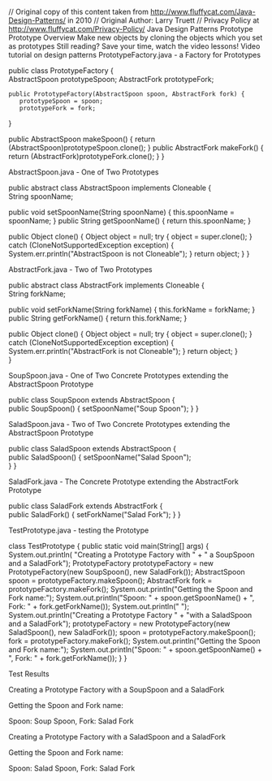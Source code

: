 // Original copy of this content taken from http://www.fluffycat.com/Java-Design-Patterns/ in 2010
// Original Author: Larry Truett
// Privacy Policy at http://www.fluffycat.com/Privacy-Policy/
Java Design Patterns Prototype
Prototype Overview
Make new objects by cloning the objects which you set as prototypes
Still reading? Save your time, watch the video lessons!
Video tutorial on design patterns
PrototypeFactory.java - a Factory for Prototypes

public class PrototypeFactory {  
    AbstractSpoon prototypeSpoon;
    AbstractFork prototypeFork;
    
    public PrototypeFactory(AbstractSpoon spoon, AbstractFork fork) {
       prototypeSpoon = spoon;
       prototypeFork = fork;
   }
    
   public AbstractSpoon makeSpoon() {
       return (AbstractSpoon)prototypeSpoon.clone();
   }
   public AbstractFork makeFork() {
       return (AbstractFork)prototypeFork.clone();
   }
}

AbstractSpoon.java - One of Two Prototypes

public abstract class AbstractSpoon implements Cloneable {  
   String spoonName; 
    
   public void setSpoonName(String spoonName) {
       this.spoonName = spoonName;
   }
   public String getSpoonName() {
       return this.spoonName;
   }
   
   public Object clone() {
       Object object = null;
       try {
           object = super.clone();
       } catch (CloneNotSupportedException exception) {
           System.err.println("AbstractSpoon is not Cloneable");
       }
       return object;
   }
}

AbstractFork.java - Two of Two Prototypes

public abstract class AbstractFork implements Cloneable
{  
   String forkName; 
    
   public void setForkName(String forkName) {
       this.forkName = forkName;
   }
   public String getForkName() {
       return this.forkName;
   }
   
   public Object clone() 
   {
       Object object = null;
       try {
           object = super.clone();
       } catch (CloneNotSupportedException exception) {
           System.err.println("AbstractFork is not Cloneable");
       }
       return object;
   }   
}

SoupSpoon.java - One of Two Concrete Prototypes extending the AbstractSpoon Prototype

public class SoupSpoon extends AbstractSpoon {  
   public SoupSpoon() {
       setSpoonName("Soup Spoon");
   }
}

SaladSpoon.java - Two of Two Concrete Prototypes extending the AbstractSpoon Prototype

public class SaladSpoon extends AbstractSpoon {  
   public SaladSpoon() {
       setSpoonName("Salad Spoon");     
   }
}

SaladFork.java - The Concrete Prototype extending the AbstractFork Prototype

public class SaladFork extends AbstractFork {  
   public SaladFork() {
       setForkName("Salad Fork");
   }
}

TestPrototype.java - testing the Prototype

class TestPrototype { 
   public static void main(String[] args) {
       System.out.println(
         "Creating a Prototype Factory with " + 
         " a SoupSpoon and a SaladFork");
       PrototypeFactory prototypeFactory = 
         new PrototypeFactory(new SoupSpoon(), new SaladFork());
       AbstractSpoon spoon = 
         prototypeFactory.makeSpoon();
       AbstractFork fork = 
         prototypeFactory.makeFork();
       System.out.println("Getting the Spoon and Fork name:");
       System.out.println("Spoon: " + spoon.getSpoonName() + 
                          ", Fork: " + fork.getForkName());
       System.out.println(" ");       
       System.out.println("Creating a Prototype Factory " + 
                          "with a SaladSpoon and a SaladFork");
       prototypeFactory = 
         new PrototypeFactory(new SaladSpoon(), new SaladFork());
       spoon = prototypeFactory.makeSpoon();
       fork = prototypeFactory.makeFork();
       System.out.println("Getting the Spoon and Fork name:");
       System.out.println("Spoon: " + spoon.getSpoonName() + 
                          ", Fork: " + fork.getForkName());
    }
}      

Test Results

Creating a Prototype Factory with a SoupSpoon and a SaladFork


Getting the Spoon and Fork name:


Spoon: Soup Spoon, Fork: Salad Fork





Creating a Prototype Factory with a SaladSpoon and a SaladFork


Getting the Spoon and Fork name:


Spoon: Salad Spoon, Fork: Salad Fork


